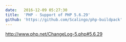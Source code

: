 ```yaml
---
date:	2016-12-09 05:27:30
title:	'PHP - Support of PHP 5.6.29'
github: 'https://github.com/Scalingo/php-buildpack'
---
```


http://www.php.net/ChangeLog-5.php#5.6.29
